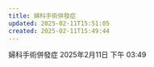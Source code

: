 ```yaml
---
title: 婦科手術併發症
updated: 2025-02-11T15:51:05
created: 2025-02-11T15:49:44
---
```


婦科手術併發症
2025年2月11日
下午 03:49
